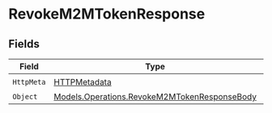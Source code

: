 # RevokeM2MTokenResponse


## Fields

| Field                                                                                                 | Type                                                                                                  | Required                                                                                              | Description                                                                                           |
| ----------------------------------------------------------------------------------------------------- | ----------------------------------------------------------------------------------------------------- | ----------------------------------------------------------------------------------------------------- | ----------------------------------------------------------------------------------------------------- |
| `HttpMeta`                                                                                            | [HTTPMetadata](../../Models/Components/HTTPMetadata.md)                                               | :heavy_check_mark:                                                                                    | N/A                                                                                                   |
| `Object`                                                                                              | [Models.Operations.RevokeM2MTokenResponseBody](../../Models/Operations/RevokeM2MTokenResponseBody.md) | :heavy_minus_sign:                                                                                    | 200 OK                                                                                                |
